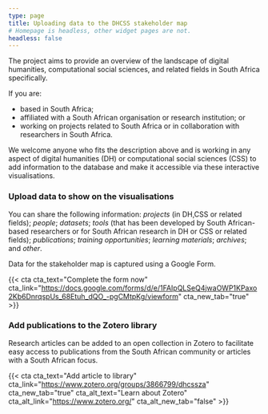 ```yaml
---
type: page
title: Uploading data to the DHCSS stakeholder map
# Homepage is headless, other widget pages are not.
headless: false
---
```


The project aims to provide an overview of the landscape of digital humanities, computational social sciences, and related fields in South Africa specifically.

If you are:
- based in South Africa;
- affiliated with a South African organisation or research institution; or
- working on projects related to South Africa or in collaboration with researchers in South Africa.

We welcome anyone who fits the description above and is working in any aspect of digital humanities (DH) or computational social sciences (CSS) to add information to the database and make it accessible via these interactive visualisations. 

### Upload data to show on the visualisations

You can share the following information: *projects* (in DH,CSS or related fields); *people*; *datasets*; *tools* (that has been developed by South African-based researchers or for South African research in DH or CSS or related fields); *publications*; *training opportunities*; *learning materials*; *archives*; and *other*.

Data for the stakeholder map is captured using a Google Form.

{{< cta cta_text="Complete the form now" cta_link="https://docs.google.com/forms/d/e/1FAIpQLSeQ4jwaOWP1KPaxo2Kb6DnrqspUs_68Etuh_dQO_-pgCMtpKg/viewform" cta_new_tab="true" >}}

### Add publications to the Zotero library

Research articles can be added to an open collection in Zotero to facilitate easy access to publications from the South African community or articles with a South African focus.

{{< cta cta_text="Add article to library" cta_link="https://www.zotero.org/groups/3866799/dhcssza" cta_new_tab="true" cta_alt_text="Learn about Zotero" cta_alt_link="https://www.zotero.org/" cta_alt_new_tab="false" >}}
